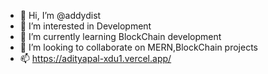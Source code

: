 - 👋 Hi, I’m @addydist
- 👀 I’m interested in Development
- 🌱 I’m currently learning BlockChain development
- 💞️ I’m looking to collaborate on MERN,BlockChain projects
- 📫 https://adityapal-xdu1.vercel.app/


